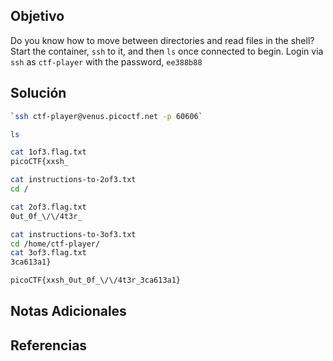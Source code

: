 ## Objetivo
Do you know how to move between directories and read files in the shell? Start the container, `ssh` to it, and then `ls` once connected to begin. Login via `ssh` as `ctf-player` with the password, `ee388b88`

## Solución
```bash
`ssh ctf-player@venus.picoctf.net -p 60606`

ls

cat 1of3.flag.txt 
picoCTF{xxsh_

cat instructions-to-2of3.txt
cd /

cat 2of3.flag.txt 
0ut_0f_\/\/4t3r_

cat instructions-to-3of3.txt
cd /home/ctf-player/
cat 3of3.flag.txt
3ca613a1}

picoCTF{xxsh_0ut_0f_\/\/4t3r_3ca613a1}
```

## Notas Adicionales


## Referencias
